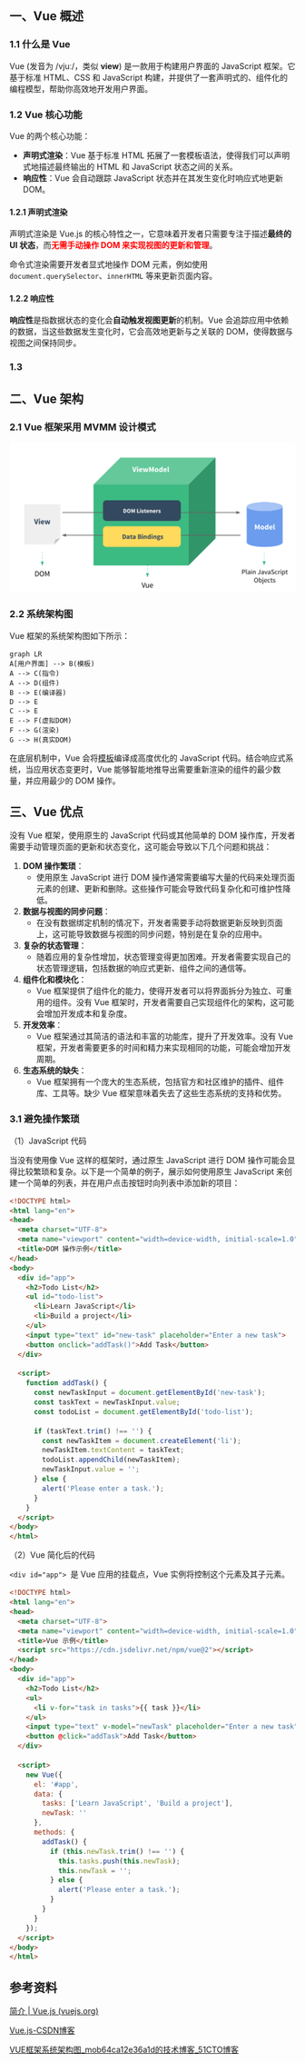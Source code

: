 ## 一、Vue 概述

### 1.1 什么是 Vue

Vue (发音为 /vjuː/，类似 **view**) 是一款用于构建用户界面的 JavaScript 框架。它基于标准 HTML、CSS 和 JavaScript 构建，并提供了一套声明式的、组件化的编程模型，帮助你高效地开发用户界面。



### 1.2 Vue 核心功能

Vue 的两个核心功能：

- **声明式渲染**：Vue 基于标准 HTML 拓展了一套模板语法，使得我们可以声明式地描述最终输出的 HTML 和 JavaScript 状态之间的关系。
- **响应性**：Vue 会自动跟踪 JavaScript 状态并在其发生变化时响应式地更新 DOM。

#### 1.2.1 声明式渲染

声明式渲染是 Vue.js 的核心特性之一，它意味着开发者只需要专注于描述**最终的 UI 状态**，而<font color="red">**无需手动操作 DOM 来实现视图的更新和管理**</font>。

命令式渲染需要开发者显式地操作 DOM 元素，例如使用 `document.querySelector`、`innerHTML` 等来更新页面内容。

#### 1.2.2 响应性

**响应性**是指数据状态的变化会**自动触发视图更新**的机制。Vue 会追踪应用中依赖的数据，当这些数据发生变化时，它会高效地更新与之关联的 DOM，使得数据与视图之间保持同步。





### 1.3 





## 二、Vue 架构

### 2.1 Vue 框架采用 MVMM 设计模式

![image-20240702230951172](images/image-20240702230951172.png)



### 2.2 系统架构图

Vue 框架的系统架构图如下所示：

```mermaid
graph LR
A[用户界面] --> B(模板)
A --> C(指令)
A --> D(组件)
B --> E(编译器)
D --> E
C --> E
E --> F(虚拟DOM)
F --> G(渲染)
G --> H(真实DOM)
```

在底层机制中，Vue 会将[模板](https://cn.vuejs.org/guide/essentials/template-syntax.html)编译成高度优化的 JavaScript 代码。结合响应式系统，当应用状态变更时，Vue 能够智能地推导出需要重新渲染的组件的最少数量，并应用最少的 DOM 操作。







## 三、Vue 优点

没有 Vue 框架，使用原生的 JavaScript 代码或其他简单的 DOM 操作库，开发者需要手动管理页面的更新和状态变化，这可能会导致以下几个问题和挑战：

1. **DOM 操作繁琐**：
   - 使用原生 JavaScript 进行 DOM 操作通常需要编写大量的代码来处理页面元素的创建、更新和删除。这些操作可能会导致代码复杂化和可维护性降低。
2. **数据与视图的同步问题**：
   - 在没有数据绑定机制的情况下，开发者需要手动将数据更新反映到页面上，这可能导致数据与视图的同步问题，特别是在复杂的应用中。
3. **复杂的状态管理**：
   - 随着应用的复杂性增加，状态管理变得更加困难。开发者需要实现自己的状态管理逻辑，包括数据的响应式更新、组件之间的通信等。
4. **组件化和模块化**：
   - Vue 框架提供了组件化的能力，使得开发者可以将界面拆分为独立、可重用的组件。没有 Vue 框架时，开发者需要自己实现组件化的架构，这可能会增加开发成本和复杂度。
5. **开发效率**：
   - Vue 框架通过其简洁的语法和丰富的功能库，提升了开发效率。没有 Vue 框架，开发者需要更多的时间和精力来实现相同的功能，可能会增加开发周期。
6. **生态系统的缺失**：
   - Vue 框架拥有一个庞大的生态系统，包括官方和社区维护的插件、组件库、工具等。缺少 Vue 框架意味着失去了这些生态系统的支持和优势。



### 3.1 避免操作繁琐

（1）JavaScript 代码

当没有使用像 Vue 这样的框架时，通过原生 JavaScript 进行 DOM 操作可能会显得比较繁琐和复杂。以下是一个简单的例子，展示如何使用原生 JavaScript 来创建一个简单的列表，并在用户点击按钮时向列表中添加新的项目：

```html
<!DOCTYPE html>
<html lang="en">
<head>
  <meta charset="UTF-8">
  <meta name="viewport" content="width=device-width, initial-scale=1.0">
  <title>DOM 操作示例</title>
</head>
<body>
  <div id="app">
    <h2>Todo List</h2>
    <ul id="todo-list">
      <li>Learn JavaScript</li>
      <li>Build a project</li>
    </ul>
    <input type="text" id="new-task" placeholder="Enter a new task">
    <button onclick="addTask()">Add Task</button>
  </div>

  <script>
    function addTask() {
      const newTaskInput = document.getElementById('new-task');
      const taskText = newTaskInput.value;
      const todoList = document.getElementById('todo-list');

      if (taskText.trim() !== '') {
        const newTaskItem = document.createElement('li');
        newTaskItem.textContent = taskText;
        todoList.appendChild(newTaskItem);
        newTaskInput.value = '';
      } else {
        alert('Please enter a task.');
      }
    }
  </script>
</body>
</html>

```



（2）Vue 简化后的代码

`<div id="app"> `是 Vue 应用的挂载点，Vue 实例将控制这个元素及其子元素。

```html
<!DOCTYPE html>
<html lang="en">
<head>
  <meta charset="UTF-8">
  <meta name="viewport" content="width=device-width, initial-scale=1.0">
  <title>Vue 示例</title>
  <script src="https://cdn.jsdelivr.net/npm/vue@2"></script>
</head>
<body>
  <div id="app">
    <h2>Todo List</h2>
    <ul>
      <li v-for="task in tasks">{{ task }}</li>
    </ul>
    <input type="text" v-model="newTask" placeholder="Enter a new task">
    <button @click="addTask">Add Task</button>
  </div>

  <script>
    new Vue({
      el: '#app',
      data: {
        tasks: ['Learn JavaScript', 'Build a project'],
        newTask: ''
      },
      methods: {
        addTask() {
          if (this.newTask.trim() !== '') {
            this.tasks.push(this.newTask);
            this.newTask = '';
          } else {
            alert('Please enter a task.');
          }
        }
      }
    });
  </script>
</body>
</html>
```





## 参考资料

[简介 | Vue.js (vuejs.org)](https://cn.vuejs.org/guide/introduction.html)

[Vue.js-CSDN博客](https://blog.csdn.net/m0_63977330/article/details/139750647)

[VUE框架系统架构图_mob64ca12e36a1d的技术博客_51CTO博客](https://blog.51cto.com/u_16213377/7323124)